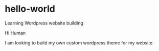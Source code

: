 # hello-world
Learning Wordpress website building

Hi Human 

I am looking to build my own custom wordpress theme for my website. 


